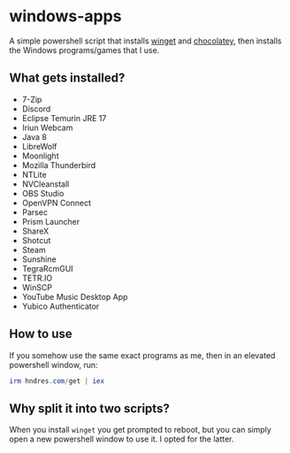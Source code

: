 # windows-apps

A simple powershell script that installs [winget](https://learn.microsoft.com/en-us/windows/package-manager/winget/) and [chocolatey](https://chocolatey.org/), then installs the Windows programs/games that I use.

## What gets installed?

* 7-Zip
* Discord
* Eclipse Temurin JRE 17
* Iriun Webcam
* Java 8
* LibreWolf
* Moonlight
* Mozilla Thunderbird
* NTLite
* NVCleanstall
* OBS Studio
* OpenVPN Connect
* Parsec
* Prism Launcher
* ShareX
* Shotcut
* Steam
* Sunshine
* TegraRcmGUI
* TETR.IO
* WinSCP
* YouTube Music Desktop App
* Yubico Authenticator

## How to use

If you somehow use the same exact programs as me, then in an elevated powershell window, run:

```powershell
irm hndres.com/get | iex
```

## Why split it into two scripts?

When you install `winget` you get prompted to reboot, but you can simply open a new powershell window to use it. I opted for the latter.

